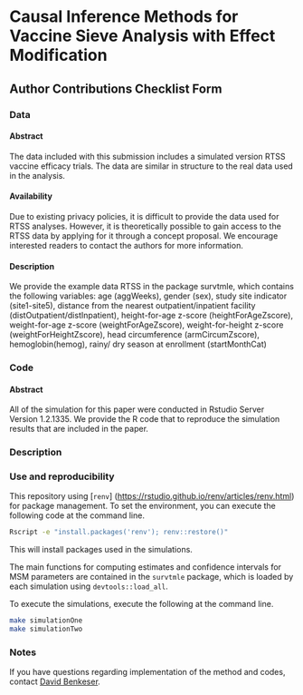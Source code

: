 # Causal Inference Methods for Vaccine Sieve Analysis with Effect Modification

## Author Contributions Checklist Form

### Data

#### Abstract

The data included with this submission includes a simulated version RTSS vaccine efficacy trials. The data are similar in structure to the real data used in the analysis.

#### Availability

Due to existing privacy policies, it is difficult to provide the data used for RTSS analyses. However, it is theoretically possible to gain access to the RTSS data by applying for it through a concept proposal. We encourage interested readers to contact the authors for more information.

#### Description

We provide the example data RTSS in the package survtmle, which contains the following variables: age (aggWeeks), gender (sex), study site indicator (site1-site5), distance from the nearest outpatient/inpatient facility (distOutpatient/distInpatient), height-for-age z-score (heightForAgeZscore), weight-for-age z-score (weightForAgeZscore), weight-for-height z-score (weightForHeightZscore), head circumference (armCircumZscore), hemoglobin(hemog), rainy/ dry season at enrollment (startMonthCat)

### Code

#### Abstract

All of the simulation for this paper were conducted in Rstudio Server Version 1.2.1335. We provide the R code that to reproduce the simulation results that are included in the paper.

### Description

### Use and reproducibility 

This repository using [`renv`]
(https://rstudio.github.io/renv/articles/renv.html) for package management.
To set the environment, you can execute the following code at the command line.

```bash
Rscript -e "install.packages('renv'); renv::restore()"
```

This will install packages used in the simulations. 

The main functions for computing estimates and confidence intervals for MSM
parameters are contained in the `survtmle` package, which is loaded by each
simulation using `devtools::load_all`.

To execute the simulations, execute the following at the command line.

```bash
make simulationOne
make simulationTwo
```

### Notes

If you have questions regarding implementation of the method and codes, contact 
[David Benkeser](mailto:benkeser@emory.edu).